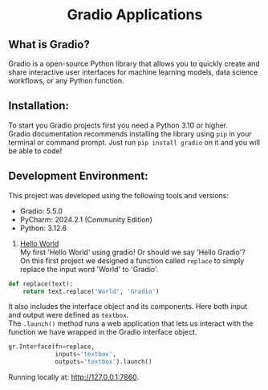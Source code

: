<div align="center">
  <h1>Gradio Applications</h1>
</div>

## What is Gradio?
Gradio is a open-source Python library that allows you to quickly create and share interactive user interfaces for machine learning models, data science workflows, or any Python function.

## Installation:
To start you Gradio projects first you need a Python 3.10 or higher.
<br/> Gradio documentation recommends installing the library using ` pip ` in your terminal or command prompt. Just run ` pip install gradio ` on it and you will be able to code!

## Development Environment:
This project was developed using the following tools and versions:
  - Gradio: 5.5.0
  - PyCharm: 2024.2.1 (Community Edition)
  - Python: 3.12.6

1. [Hello World](https://github.com/mateuszcalderon/gradio-applications/blob/main/hello_gradio.py)
<br/> My first 'Hello World' using gradio! Or should we say 'Hello Gradio'?
<br/> On this first project we designed a function called ` replace ` to simply replace the input word 'World' to 'Gradio'.
```python
def replace(text):
    return text.replace('World', 'Gradio')
```

It also includes the interface object and its components. Here both input and output were defined as ` textbox `.
<br/> The ` .launch() ` method runs a web application that lets us interact with the function we have wrapped in the Gradio interface object.
```python
gr.Interface(fn=replace,
             inputs='textbox',
             outputs='textbox').launch()
```

Running locally at: http://127.0.0.1:7860.
